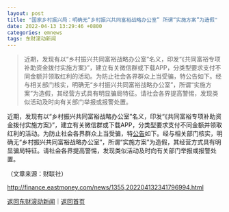```yaml
---
layout: post
title: "国家乡村振兴局：明确无“乡村振兴共同富裕战略办公室” 所谓“实施方案”为造假"
date: 2022-04-13 13:29:46 +0800
categories: emnews
tags: 东财滚动新闻
---
```

> 近期，发现有以“乡村振兴共同富裕战略办公室”名义，印发“《共同富裕专项补助资金拨付实施方案》”，建立有关微信群或下载APP，分类型要求支付不同金额并领取红利的活动。为防止社会各界群众上当受骗，特公告如下。经与相关部门核实，明确无“乡村振兴共同富裕战略办公室”，所谓“实施方案”为造假，其经营方式具有明显骗局特征。请社会各界提高警惕，发现类似活动及时向有关部门举报或报警处置。

<p>近期，发现有以“乡村振兴共同富裕战略办公室”名义，印发“《共同富裕专项补助资金拨付实施方案》”，建立有关微信群或下载APP，分类型要求支付不同金额并领取红利的活动。为防止社会各界群众上当受骗，特<span id="Info.3332"><a href="http://data.eastmoney.com/notices/" class="infokey">公告</a></span>如下。经与相关部门核实，明确无“乡村振兴共同富裕战略办公室”，所谓“实施方案”为造假，其经营方式具有明显骗局特征。请社会各界提高警惕，发现类似活动及时向有关部门举报或报警处置。</p><p class="em_media">（文章来源：财联社）</p>

<http://finance.eastmoney.com/news/1355,202204132341796994.html>

[返回东财滚动新闻](//finews.withounder.com/emnews/)｜[返回首页](//finews.withounder.com/)